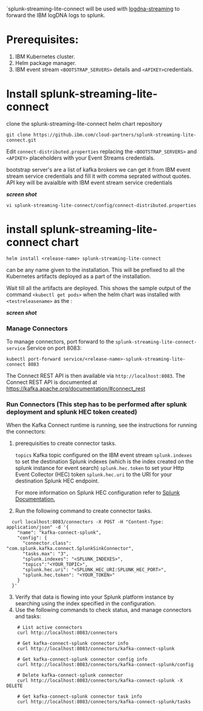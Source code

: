 `splunk-streaming-lite-connect will be used with [logdna-streaming](https://github.ibm.com/cloud-partners/logdna-streaming) to forward the IBM logDNA logs to splunk.

# Prerequisites:
1. IBM Kubernetes cluster.
2. Helm package manager.
3. IBM event stream `<BOOTSTRAP_SERVERS>` details and `<APIKEY>`credentials.

# Install splunk-streaming-lite-connect 

clone the splunk-streaming-lite-connect helm chart repository

```shell
git clone https://github.ibm.com/cloud-partners/splunk-streaming-lite-connect.git
```

Edit `connect-distributed.properties` replacing the `<BOOTSTRAP_SERVERS>` and `<APIKEY>` placeholders with your Event Streams credentials.

bootstrap server's are a list of kafka brokers we can get it from IBM event stream service credentials and fill it with comma seprated without quotes.
API key will be avaialble with IBM event stream service credentials

***screen shot*** 

```shell
vi splunk-streaming-lite-connect/config/connect-distributed.properties
```

# install splunk-streaming-lite-connect chart

```shell
helm install <release-name> splunk-streaming-lite-connect
```

<release-name> can be any name given to the installation. This will be prefixed to all the Kubernetes artifacts deployed as a part of the installation.

Wait till all the artifacts are deployed. This shows the sample output of the command `<kubectl get pods>` when the helm chart was installed with `<testreleasename>` as the <release-name>:

***screen shot*** 

### Manage Connectors

To manage connectors, port forward to the `splunk-streaming-lite-connect-service` Service on port 8083:

```shell
kubectl port-forward service/<release-name>-splunk-streaming-lite-connect 8083
```

The Connect REST API is then available via `http://localhost:8083`.
The Connect REST API is documented at https://kafka.apache.org/documentation/#connect_rest

### Run Connectors (This step has to be performed after splunk deployment and splunk HEC token created)

When the Kafka Connect runtime is running, see the instructions for running the connectors:

1. prerequisities to create connector tasks.

    `topics`  Kafka topic configured on the IBM event stream
    `splunk.indexes` to set the destination Splunk indexes (which is the index created on the splunk instance for event search)
    `splunk.hec.token` to set your Http Event Collector (HEC) token 
    `splunk.hec.uri` to the URI for your destination Splunk HEC endpoint.
    
    For more information on Splunk HEC configuration refer to [Splunk Documentation.](http://docs.splunk.com/Documentation/SplunkCloud/latest/Data/UsetheHTTPEventCollector)


2. Run the following command to create connector tasks. 


```
  curl localhost:8083/connectors -X POST -H "Content-Type: application/json" -d '{
    "name": "kafka-connect-splunk",
    "config": {
      "connector.class": "com.splunk.kafka.connect.SplunkSinkConnector",
      "tasks.max": "3",
      "splunk.indexes": "<SPLUNK_INDEXES>",
      "topics":"<YOUR_TOPIC>",
      "splunk.hec.uri": "<SPLUNK_HEC_URI:SPLUNK_HEC_PORT>",
      "splunk.hec.token": "<YOUR_TOKEN>"
    }
  }'
```

3. Verify that data is flowing into your Splunk platform instance by searching using the index specified in the configuration.
4. Use the following commands to check status, and manage connectors and tasks:

```
    # List active connectors
    curl http://localhost:8083/connectors

    # Get kafka-connect-splunk connector info
    curl http://localhost:8083/connectors/kafka-connect-splunk

    # Get kafka-connect-splunk connector config info
    curl http://localhost:8083/connectors/kafka-connect-splunk/config

    # Delete kafka-connect-splunk connector
    curl http://localhost:8083/connectors/kafka-connect-splunk -X DELETE

    # Get kafka-connect-splunk connector task info
    curl http://localhost:8083/connectors/kafka-connect-splunk/tasks
```

